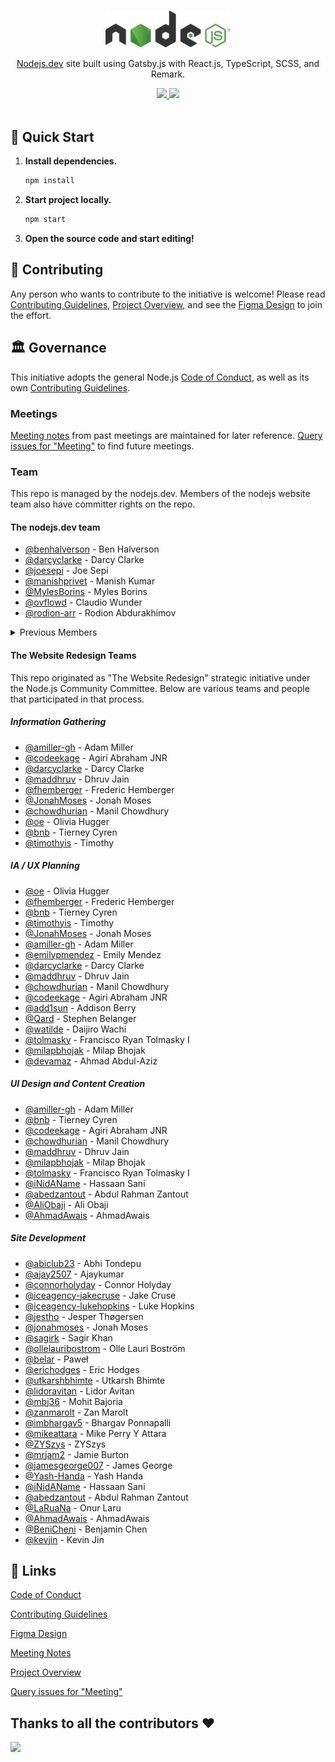 <p align="center">
  <br />
  <a href="https://nodejs.dev">
    <img src="./src/images/logos/nodejs-logo-light-mode.svg" width="200"/>
  </a>
</p>

<p align="center">
  <a href="https://nodejs.dev">Nodejs.dev</a> site built using Gatsby.js with React.js, TypeScript, SCSS, and Remark.
</p>

<p align="center">
  <a title="MIT License" href="LICENSE">
    <img src="https://img.shields.io/github/license/gridsome/gridsome.svg?style=flat-square&label=License&colorB=6cc24a">
  </a>
  <a title="Follow on Twitter" href="https://twitter.com/Nodejs">
    <img src="https://img.shields.io/twitter/follow/Nodejs.svg?style=social&label=Follow%20@Nodejs">
  </a>
  <br/>
  <br/>
</p>

## 🚀 Quick Start

1. **Install dependencies.**

   ```bash
   npm install
   ```

2. **Start project locally.**

   ```bash
   npm start
   ```

3. **Open the source code and start editing!**

## 🙌 Contributing

Any person who wants to contribute to the initiative is welcome! Please read
[Contributing Guidelines][], [Project Overview][], and see the [Figma Design][] to join the effort.

## 🏛 Governance

This initiative adopts the general Node.js [Code of Conduct][], as well as its
own [Contributing Guidelines][].

### Meetings

[Meeting notes][] from past meetings are maintained for later reference.
[Query issues for "Meeting"][] to find future meetings.

### Team

This repo is managed by the nodejs.dev. Members of the nodejs website team
also have committer rights on the repo.

#### The nodejs.dev team

<!-- ncu-team-sync.team(nodejs/nodejs-dev) -->

* [@benhalverson](https://github.com/benhalverson) - Ben Halverson
* [@darcyclarke](https://github.com/darcyclarke) - Darcy Clarke
* [@joesepi](https://github.com/joesepi) - Joe Sepi
* [@manishprivet](https://github.com/manishprivet) - Manish Kumar
* [@MylesBorins](https://github.com/MylesBorins) - Myles Borins
* [@ovflowd](https://github.com/ovflowd) - Claudio Wunder
* [@rodion-arr](https://github.com/rodion-arr) - Rodion Abdurakhimov

<!-- ncu-team-sync end -->

<details>
  <summary>Previous Members</summary>

  These are previous members that were part of the **Nodejs.dev** Team:

  * [@ahmadawais](https://github.com/ahmadawais) - Ahmad Awais ⚡️
  * [@alexandrtovmach](https://github.com/alexandrtovmach) - Alexandr Tovmach
  * [@amiller-gh](https://github.com/amiller-gh) - Adam Miller
  * [@argyleink](https://github.com/argyleink) - Adam Argyle
  * [@BeniCheni](https://github.com/BeniCheni) - Benjamin Chen
  * [@codeekage](https://github.com/codeekage) - Abraham Jr. Agiri
  * [@designMoreWeb](https://github.com/designMoreWeb) - Divy Tolia
  * [@imbhargav5](https://github.com/imbhargav5) - Bhargav Ponnapalli
  * [@jemjam](https://github.com/jemjam) - j'em bones
  * [@jonchurch](https://github.com/jonchurch) - Jonathan Church
  * [@kasicka](https://github.com/kasicka) - Zuzana Svetlíková
  * [@keywordnew](https://github.com/keywordnew) - Manil Chowdhury
  * [@lancemccluskey](https://github.com/lancemccluskey) - Lance McCluskey
  * [@LaRuaNa](https://github.com/LaRuaNa) - Onur Laru
  * [@maddhruv](https://github.com/maddhruv) - Dhruv Jain
  * [@marcustisater](https://github.com/marcustisater) - Marcus Tisäter
  * [@mbj36](https://github.com/mbj36) - Mohit kumar Bajoria
  * [@ogonzal87](https://github.com/ogonzal87) - Oscar Gonzalez
  * [@ollelauribostrom](https://github.com/ollelauribostrom) - Olle Lauri Boström
  * [@pierreneter](https://github.com/pierreneter) - Nguyễn J Huỳnh Long
  * [@sagirk](https://github.com/sagirk) - Sagir Khan
  * [@saulonunesdev](https://github.com/saulonunesdev) - Saulo Nunes
  * [@skllcrn](https://github.com/skllcrn) - Christopher
  * [@SMotaal](https://github.com/SMotaal) - Saleh Abdel Motaal
  * [@timothyis](https://github.com/timothyis) - Timothy
  * [@tstreamDOTh](https://github.com/tstreamDOTh) - T Thiyagaraj
  * [@ZYSzys](https://github.com/ZYSzys) - ZYSzys

</details>

#### The Website Redesign Teams

This repo originated as "The Website Redesign" strategic initiative under
the Node.js Community Committee. Below are various teams and people that
participated in that process.

##### Information Gathering

* [@amiller-gh](https://github.com/amiller-gh) - Adam Miller
* [@codeekage](https://github.com/codeekage) - Agiri Abraham JNR
* [@darcyclarke](https://github.com/darcyclarke) - Darcy Clarke
* [@maddhruv](https://github.com/maddhruv) - Dhruv Jain
* [@fhemberger](https://github.com/fhemberger) - Frederic Hemberger
* [@JonahMoses](https://github.com/JonahMoses) - Jonah Moses
* [@chowdhurian](https://github.com/chowdhurian) - Manil Chowdhury
* [@oe](https://github.com/oe) - Olivia Hugger
* [@bnb](https://github.com/bnb) - Tierney Cyren
* [@timothyis](https://github.com/timothyis) - Timothy

##### IA / UX Planning

* [@oe](https://github.com/oe) - Olivia Hugger
* [@fhemberger](https://github.com/fhemberger) - Frederic Hemberger
* [@bnb](https://github.com/bnb) - Tierney Cyren
* [@timothyis](https://github.com/timothyis) - Timothy
* [@JonahMoses](https://github.com/JonahMoses) - Jonah Moses
* [@amiller-gh](https://github.com/amiller-gh) - Adam Miller
* [@emilypmendez](https://github.com/emilypmendez) - Emily Mendez
* [@darcyclarke](https://github.com/darcyclarke) - Darcy Clarke
* [@maddhruv](https://github.com/maddhruv) - Dhruv Jain
* [@chowdhurian](https://github.com/chowdhurian) - Manil Chowdhury
* [@codeekage](https://github.com/codeekage) - Agiri Abraham JNR
* [@add1sun](https://github.com/add1sun) - Addison Berry
* [@Qard](https://github.com/Qard) - Stephen Belanger
* [@watilde](https://github.com/watilde) - Daijiro Wachi
* [@tolmasky](https://github.com/tolmasky) - Francisco Ryan Tolmasky I
* [@milapbhojak](https://github.com/milapbhojak) - Milap Bhojak
* [@devamaz](https://github.com/devamaz) - Ahmad Abdul-Aziz

##### UI Design and Content Creation

* [@amiller-gh](https://github.com/amiller-gh) - Adam Miller
* [@bnb](https://github.com/bnb) - Tierney Cyren
* [@codeekage](https://github.com/codeekage) - Agiri Abraham JNR
* [@chowdhurian](https://github.com/chowdhurian) - Manil Chowdhury
* [@maddhruv](https://github.com/maddhruv) - Dhruv Jain
* [@milapbhojak](https://github.com/milapbhojak) - Milap Bhojak
* [@tolmasky](https://github.com/tolmasky) - Francisco Ryan Tolmasky I
* [@iNidAName](https://github.com/inidaname) - Hassaan Sani
* [@abedzantout](https://github.com/abedzantout) - Abdul Rahman Zantout
* [@AliObaji](https://github.com/AliObaji) - Ali Obaji
* [@AhmadAwais](https://github.com/AhmadAwais) - AhmadAwais

##### Site Development

* [@abiclub23](https://github.com/abiclub23) - Abhi Tondepu
* [@ajay2507](https://github.com/ajay2507) - Ajaykumar
* [@connorholyday](https://github.com/connorholyday) - Connor Holyday
* [@iceagency-jakecruse](https://github.com/iceagency-jakecruse) - Jake Cruse
* [@iceagency-lukehopkins](https://github.com/iceagency-lukehopkins) - Luke Hopkins
* [@jestho](https://github.com/jestho) - Jesper Thøgersen
* [@jonahmoses](https://github.com/jonahmoses) - Jonah Moses
* [@sagirk](https://github.com/sagirk) - Sagir Khan
* [@ollelauribostrom](https://github.com/ollelauribostrom) - Olle Lauri Boström
* [@belar](https://github.com/Belar) - Paweł
* [@erichodges](https://github.com/erichodges) - Eric Hodges
* [@utkarshbhimte](https://github.com/utkarshbhimte) - Utkarsh Bhimte
* [@lidoravitan](https://github.com/lidoravitan) - Lidor Avitan
* [@mbj36](https://github.com/mbj36) - Mohit Bajoria
* [@zanmarolt](https://github.com/zanmarolt) - Zan Marolt
* [@imbhargav5](https://github.com/imbhargav5) - Bhargav Ponnapalli
* [@mikeattara](https://github.com/mikeattara) - Mike Perry Y Attara
* [@ZYSzys](https://github.com/ZYSzys) - ZYSzys
* [@mrjam2](https://github.com/mrjam2) - Jamie Burton
* [@jamesgeorge007](https://github.com/jamesgeorge007) - James George
* [@Yash-Handa](https://github.com/Yash-Handa) - Yash Handa
* [@iNidAName](https://github.com/inidaname) - Hassaan Sani
* [@abedzantout](https://github.com/abedzantout) - Abdul Rahman Zantout
* [@LaRuaNa](https://github.com/LaRuaNa) - Onur Laru
* [@AhmadAwais](https://github.com/AhmadAwais) - AhmadAwais
* [@BeniCheni](https://github.com/BeniCheni) - Benjamin Chen
* [@kevjin](https://github.com/kevjin) - Kevin Jin

## 🔗 Links

[Code of Conduct][]

[Contributing Guidelines][]

[Figma Design][]

[Meeting Notes][]

[Project Overview][]

[Query issues for "Meeting"][]

## Thanks to all the contributors ❤
<a href = "https://github.com/nodejs/nodejs.dev/graphs/contributors">
   <img src = "https://contrib.rocks/image?repo=nodejs/nodejs.dev"/>
</a>

[code of conduct]: https://github.com/nodejs/admin/blob/main/CODE_OF_CONDUCT.md
[contributing guidelines]: ./CONTRIBUTING.md
[figma design]: https://www.figma.com/file/lOxAGGg5KXb6nwie7zXkz6/NJ---Design-System?node-id=22%3A6086
[meeting notes]: ./meetings
[project overview]: ./docs/project-overview.md
[query issues for "meeting"]: https://github.com/nodejs/nodejs.dev/issues?utf8=%E2%9C%93&q=is%3Aissue+is%3Aopen+Meeting+in%3Atitle
